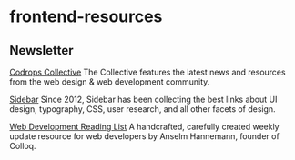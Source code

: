 # frontend-resources

## Newsletter

[Codrops Collective](https://tympanus.net/codrops/collective/) The Collective features the latest news and resources from the web design & web development community. 

[Sidebar](https://sidebar.io/) Since 2012, Sidebar has been collecting the best links about UI design, typography, CSS, user research, and all other facets of design.

[Web Development Reading List](https://wdrl.info/) A handcrafted, carefully created weekly update resource for web developers by Anselm Hannemann, founder of Colloq. 
